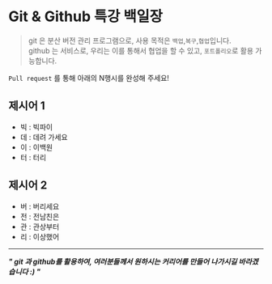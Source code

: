 # Git & Github 특강 백일장
> git 은 분산 버전 관리 프로그램으로, 사용 목적은 `백업`,`복구`,`협업`입니다.   
> github 는 서비스로, 우리는 이를 통해서 협업을 할 수 있고, `포트폴리오`로 활용 가능합니다.

`Pull request` 를 통해 아래의 N행시를 완성해 주세요!

## 제시어 1
- 빅 : 빅파이
- 데 : 데려 가세요
- 이 : 이백원
- 터 : 터리

## 제시어 2
- 버 : 버리세요
- 전 : 전남친은
- 관 : 관상부터
- 리 : 이상했어

---

***" git 과 github를 활용하여, 여러분들께서 원하시는 커리어를 만들어 나가시길 바라겠습니다 :) "***
